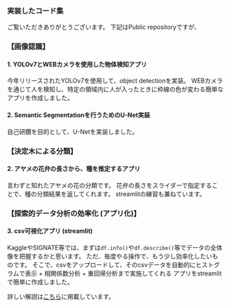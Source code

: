 ### 実装したコード集

ご覧いただきありがとうございます。
下記はPublic repositoryですが、

### 【画像認識】
#### 1. YOLOv7とWEBカメラを使用した物体検知アプリ
今年リリースされたYOLOv7を使用して、object detectionを実装。
WEBカメラを通じて人を検知し、特定の領域内に人が入ったときに枠線の色が変わる簡単なアプリを作成しました。

#### 2. Semantic Segmentationを行うためのU-Net実装
自己研鑽を目的として、U-Netを実装しました。

### 【決定木による分類】
#### 2. アヤメの花弁の長さから、種を推定するアプリ
言わずと知れたアヤメの花の分類です。
花弁の長さをスライダーで指定することで、種の分類結果を返してくれます。
streamlitの練習も兼ねています。

### 【探索的データ分析の効率化 (アプリ化)】
#### 3. csv可視化アプリ (streamlit)
KaggleやSIGNATE等では、まずは`df.info()`や`df.describe()`等でデータの全体像を把握するかと思います。
ただ、毎度やる操作で、もう少し効率化したいものです。
そこで、csvをアップロードして、そのcsvデータを自動的にヒストグラムで表示 + 相関係数分析 + 重回帰分析まで実施してくれる
アプリをstreamlitで簡単に作成しました。

詳しい解説は[こちら](https://qiita.com/wgsbt4859/items/071de4b8cb4306c8ceec)に掲載しています。



<!--
**wgsbt4859/wgsbt4859** is a ✨ _special_ ✨ repository because its `README.md` (this file) appears on your GitHub profile.

Here are some ideas to get you started:

- 🔭 I’m currently working on ...
- 🌱 I’m currently learning ...
- 👯 I’m looking to collaborate on ...
- 🤔 I’m looking for help with ...
- 💬 Ask me about ...
- 📫 How to reach me: ...
- 😄 Pronouns: ...
- ⚡ Fun fact: ...
-->
